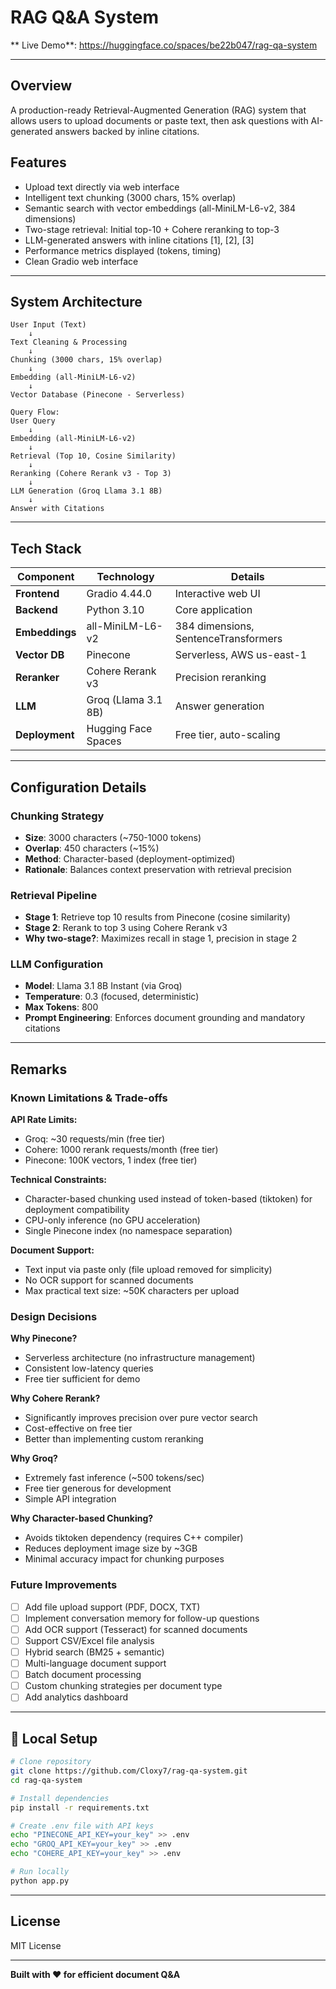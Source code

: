 #  RAG Q&A System

** Live Demo**: https://huggingface.co/spaces/be22b047/rag-qa-system

---

##  Overview

A production-ready Retrieval-Augmented Generation (RAG) system that allows users to upload documents or paste text, then ask questions with AI-generated answers backed by inline citations.

##  Features

-  Upload text directly via web interface
-  Intelligent text chunking (3000 chars, 15% overlap)
-  Semantic search with vector embeddings (all-MiniLM-L6-v2, 384 dimensions)
-  Two-stage retrieval: Initial top-10 + Cohere reranking to top-3
-  LLM-generated answers with inline citations [1], [2], [3]
-  Performance metrics displayed (tokens, timing)
-  Clean Gradio web interface

---

##  System Architecture
```
User Input (Text)
    ↓
Text Cleaning & Processing
    ↓
Chunking (3000 chars, 15% overlap)
    ↓
Embedding (all-MiniLM-L6-v2)
    ↓
Vector Database (Pinecone - Serverless)

Query Flow:
User Query
    ↓
Embedding (all-MiniLM-L6-v2)
    ↓
Retrieval (Top 10, Cosine Similarity)
    ↓
Reranking (Cohere Rerank v3 - Top 3)
    ↓
LLM Generation (Groq Llama 3.1 8B)
    ↓
Answer with Citations
```

---

##  Tech Stack

| Component | Technology | Details |
|-----------|------------|---------|
| **Frontend** | Gradio 4.44.0 | Interactive web UI |
| **Backend** | Python 3.10 | Core application |
| **Embeddings** | all-MiniLM-L6-v2 | 384 dimensions, SentenceTransformers |
| **Vector DB** | Pinecone | Serverless, AWS us-east-1 |
| **Reranker** | Cohere Rerank v3 | Precision reranking |
| **LLM** | Groq (Llama 3.1 8B) | Answer generation |
| **Deployment** | Hugging Face Spaces | Free tier, auto-scaling |

---

##  Configuration Details

### Chunking Strategy
- **Size**: 3000 characters (~750-1000 tokens)
- **Overlap**: 450 characters (~15%)
- **Method**: Character-based (deployment-optimized)
- **Rationale**: Balances context preservation with retrieval precision

### Retrieval Pipeline
- **Stage 1**: Retrieve top 10 results from Pinecone (cosine similarity)
- **Stage 2**: Rerank to top 3 using Cohere Rerank v3
- **Why two-stage?**: Maximizes recall in stage 1, precision in stage 2

### LLM Configuration
- **Model**: Llama 3.1 8B Instant (via Groq)
- **Temperature**: 0.3 (focused, deterministic)
- **Max Tokens**: 800
- **Prompt Engineering**: Enforces document grounding and mandatory citations

---

##  Remarks

### Known Limitations & Trade-offs

**API Rate Limits:**
- Groq: ~30 requests/min (free tier)
- Cohere: 1000 rerank requests/month (free tier)
- Pinecone: 100K vectors, 1 index (free tier)

**Technical Constraints:**
- Character-based chunking used instead of token-based (tiktoken) for deployment compatibility
- CPU-only inference (no GPU acceleration)
- Single Pinecone index (no namespace separation)

**Document Support:**
- Text input via paste only (file upload removed for simplicity)
- No OCR support for scanned documents
- Max practical text size: ~50K characters per upload

### Design Decisions

**Why Pinecone?**
- Serverless architecture (no infrastructure management)
- Consistent low-latency queries
- Free tier sufficient for demo

**Why Cohere Rerank?**
- Significantly improves precision over pure vector search
- Cost-effective on free tier
- Better than implementing custom reranking

**Why Groq?**
- Extremely fast inference (~500 tokens/sec)
- Free tier generous for development
- Simple API integration

**Why Character-based Chunking?**
- Avoids tiktoken dependency (requires C++ compiler)
- Reduces deployment image size by ~3GB
- Minimal accuracy impact for chunking purposes

### Future Improvements

- [ ] Add file upload support (PDF, DOCX, TXT)
- [ ] Implement conversation memory for follow-up questions
- [ ] Add OCR support (Tesseract) for scanned documents
- [ ] Support CSV/Excel file analysis
- [ ] Hybrid search (BM25 + semantic)
- [ ] Multi-language document support
- [ ] Batch document processing
- [ ] Custom chunking strategies per document type
- [ ] Add analytics dashboard

---

## 🚀 Local Setup
```bash
# Clone repository
git clone https://github.com/Cloxy7/rag-qa-system.git
cd rag-qa-system

# Install dependencies
pip install -r requirements.txt

# Create .env file with API keys
echo "PINECONE_API_KEY=your_key" >> .env
echo "GROQ_API_KEY=your_key" >> .env
echo "COHERE_API_KEY=your_key" >> .env

# Run locally
python app.py
```

---

##  License

MIT License

---

**Built with ❤️ for efficient document Q&A**
